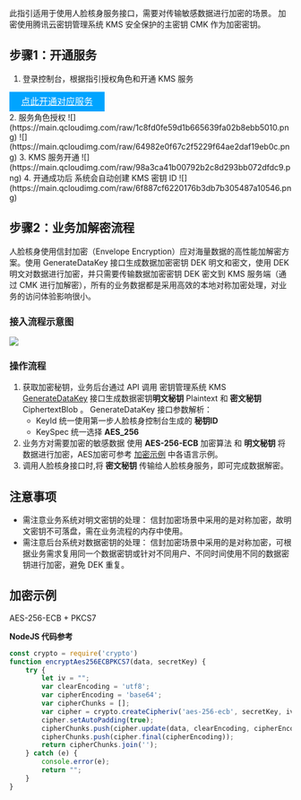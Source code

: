 此指引适用于使用人脸核身服务接口，需要对传输敏感数据进行加密的场景。
加密使用腾讯云密钥管理系统 KMS 安全保护的主密钥 CMK 作为加密密钥。

## 步骤1：开通服务
1. 登录控制台，根据指引授权角色和开通 KMS 服务
 <div style="background-color:#00A4FF; width: 170px; height: 35px; line-height:35px; text-align:center;"><a href="https://console.cloud.tencent.com/faceid/kms" target="_blank"  style="color: white; font-size:16px;">点此开通对应服务</a></div>
2. 服务角色授权
![](https://main.qcloudimg.com/raw/1c8fd0fe59d1b665639fa02b8ebb5010.png)
![](https://main.qcloudimg.com/raw/64982e0f67c2f5229f64ae2daf19eb0c.png)
3. KMS 服务开通
 ![](https://main.qcloudimg.com/raw/98a3ca41b00792b2c8d293bb072dfdc9.png)
4. 开通成功后 系统会自动创建 KMS 密钥 ID
![](https://main.qcloudimg.com/raw/6f887cf6220176b3db7b305487a10546.png)

## 步骤2：业务加解密流程
人脸核身使用信封加密（Envelope Encryption）应对海量数据的高性能加解密方案。使用 GenerateDataKey 接口生成数据加密密钥 DEK 明文和密文，使用 DEK 明文对数据进行加密，并只需要传输数据加密密钥 DEK 密文到 KMS 服务端（通过 CMK 进行加解密），所有的业务数据都是采用高效的本地对称加密处理，对业务的访问体验影响很小。

### 接入流程示意图
![](https://main.qcloudimg.com/raw/032e461622702bc3051e5fcc096bc948.png)

### 操作流程
1. 获取加密秘钥，业务后台通过 API 调用 密钥管理系统 KMS [GenerateDataKey](https://cloud.tencent.com/document/product/573/34419) 接口生成数据密钥**明文秘钥** Plaintext 和 **密文秘钥** CiphertextBlob 。
 GenerateDataKey 接口参数解析：
     - KeyId 统一使用第一步人脸核身控制台生成的 **秘钥ID** 
     - KeySpec 统一选择 **AES_256**
2. 业务方对需要加密的敏感数据 使用 **AES-256-ECB** 加密算法 和 **明文秘钥** 将数据进行加密，AES加密可参考 [加密示例](#加密) 中各语言示例。
3. 调用人脸核身接口时,将 **密文秘钥** 传输给人脸核身服务，即可完成数据解密。

## 注意事项 
- 需注意业务系统对明文密钥的处理：
信封加密场景中采用的是对称加密，故明文密钥不可落盘，需在业务流程的内存中使用。
- 需注意后台系统对数据密钥的处理：
信封加密场景中采用的是对称加密，可根据业务需求复用同一个数据密钥或针对不同用户、不同时间使用不同的数据密钥进行加密，避免 DEK 重复。

## 加密示例<span id="加密"></span>
AES-256-ECB + PKCS7

**NodeJS  代码参考**
```js
const crypto = require('crypto')
function encryptAes256ECBPKCS7(data, secretKey) {
    try {
        let iv = "";
        var clearEncoding = 'utf8';
        var cipherEncoding = 'base64';
        var cipherChunks = [];
        var cipher = crypto.createCipheriv('aes-256-ecb', secretKey, iv);
        cipher.setAutoPadding(true);
        cipherChunks.push(cipher.update(data, clearEncoding, cipherEncoding));
        cipherChunks.push(cipher.final(cipherEncoding));
        return cipherChunks.join('');
    } catch (e) {
        console.error(e);
        return "";
    }
}
```
